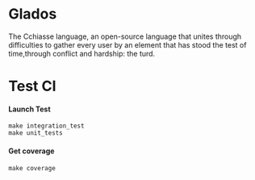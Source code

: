 # Glados
The Cchiasse language, an open-source language that unites through difficulties to gather every user by an element that has stood the test of time,through conflict and hardship: the turd.
# Test CI

#### Launch Test

```shell
make integration_test
make unit_tests
```

#### Get coverage

```shell
make coverage
```
